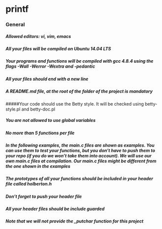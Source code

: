 # printf
### General
##### Allowed editors: vi, vim, emacs
##### All your files will be compiled on Ubuntu 14.04 LTS
##### Your programs and functions will be compiled with gcc 4.8.4 using the flags -Wall -Werror -Wextra and -pedantic
##### All your files should end with a new line
##### A README.md file, at the root of the folder of the project is mandatory
#####Your code should use the Betty style. It will be checked using betty-style.pl and betty-doc.pl
##### You are not allowed to use global variables
##### No more than 5 functions per file
##### In the following examples, the main.c files are shown as examples. You can use them to test your functions, but you don’t have to push them to your repo (if you do we won’t take them into account). We will use our own main.c files at compilation. Our main.c files might be different from the one shown in the examples
##### The prototypes of all your functions should be included in your header file called holberton.h
##### Don’t forget to push your header file
##### All your header files should be include guarded
##### Note that we will not provide the _putchar function for this project
